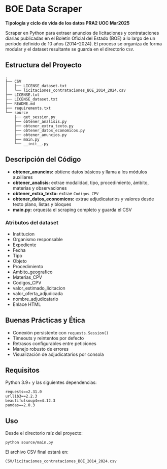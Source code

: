 <h1>BOE Data Scraper</h1>
<p><strong>Tipología y ciclo de vida de los datos PRA2 UOC Mar2025</strong></p>

<p>Scraper en Python para extraer anuncios de licitaciones y contrataciones diarias publicadas en el Boletín Oficial del Estado (BOE) a lo largo de un período definido de 10 años (2014–2024). El proceso se organiza de forma modular y el dataset resultante se guarda en el directorio <code>CSV</code>.</p>

<h2>Estructura del Proyecto</h2>
<pre><code>.
├── CSV
│   ├── LICENSE_dataset.txt 
│   └── licitaciones_contrataciones_BOE_2014_2024.csv
├── LICENSE.txt 
├── LICENSE_dataset.txt 
├── README.md 
├── requirements.txt 
└── source 
    ├── get_session.py 
    ├── obtener_analisis.py 
    ├── obtener_extra_texto.py 
    ├── obtener_datos_economicos.py
    ├── obtener_anuncios.py 
    ├── main.py
    └── __init__.py
</code></pre>

<h2>Descripción del Código</h2>
<ul>
  <li><strong>obtener_anuncios:</strong> obtiene datos básicos y llama a los módulos auxiliares</li>
  <li><strong>obtener_analisis:</strong> extrae modalidad, tipo, procedimiento, ámbito, materias y observaciones</li>
  <li><strong>obtener_extra_texto:</strong> extrae <code>Codigos_CPV</code></li>
  <li><strong>obtener_datos_economicos:</strong> extrae adjudicatarios y valores desde texto plano, listas y bloques</li>
  <li><strong>main.py:</strong> orquesta el scraping completo y guarda el CSV</li>
</ul>

<h3>Atributos del dataset</h3>
<ul>
  <li>Institucion</li>
  <li>Organismo responsable</li>
  <li>Expediente</li>
  <li>Fecha</li>
  <li>Tipo</li>
  <li>Objeto</li>
  <li>Procedimiento</li>
  <li>Ambito_geografico</li>
  <li>Materias_CPV</li>
  <li>Codigos_CPV</li>
  <li>valor_estimado_licitacion</li>
  <li>valor_oferta_adjudicada</li>
  <li>nombre_adjudicatario</li>
  <li>Enlace HTML</li>
</ul>

<h2>Buenas Prácticas y Ética</h2>
<ul>
  <li>Conexión persistente con <code>requests.Session()</code></li>
  <li>Timeouts y reintentos por defecto</li>
  <li>Retrasos configurables entre peticiones</li>
  <li>Manejo robusto de errores</li>
  <li>Visualización de adjudicatarios por consola</li>
</ul>

<h2>Requisitos</h2>
<p>Python 3.9+ y las siguientes dependencias:</p>
<pre><code>requests==2.31.0
urllib3==2.2.3
beautifulsoup4==4.12.3
pandas==2.0.3
</code></pre>

<h2>Uso</h2>
<p>Desde el directorio raíz del proyecto:</p>
<pre><code>python source/main.py</code></pre>

<p>El archivo CSV final estará en:</p>
<pre><code>CSV/licitaciones_contrataciones_BOE_2014_2024.csv</code></pre>

</body>
</html>
